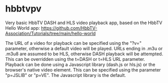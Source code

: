 # hbbtvpv

Very basic HbbTV DASH and HLS video playback app, based on the HbbTV Hello World app: https://github.com/HbbTV-Association/Tutorials/tree/main/hello-world

The URL of a video for playback can be specified using the "?v=" parameter, otherwise a default video will be played.
URLs ending in .m3u or .m3u8 are assumed to be HLS, otherwise DASH playback will be attempted. This can be overridden using the t=DASH or t=HLS URL parameter.
Playback can be done using a Javascript library (dash.js or hls.js) or the browser's native video element. This can be specified using the parameter "p=JSLIB" or "p=VE". The Javascript library is the default.
